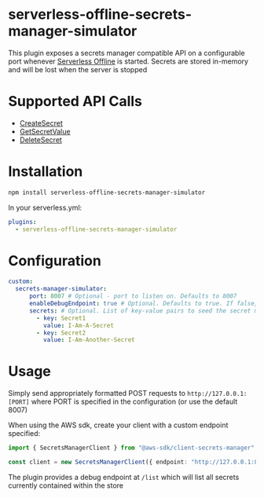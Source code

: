 # serverless-offline-secrets-manager-simulator

This plugin exposes a secrets manager compatible API on a configurable port whenever
[Serverless Offline](https://github.com/dherault/serverless-offline) is started. Secrets are stored in-memory and 
will be lost when the server is stopped

# Supported API Calls
* [CreateSecret](https://docs.aws.amazon.com/secretsmanager/latest/apireference/API_CreateSecret.html)
* [GetSecretValue](https://docs.aws.amazon.com/secretsmanager/latest/apireference/API_GetSecretValue.html)
* [DeleteSecret](https://docs.aws.amazon.com/secretsmanager/latest/apireference/API_DeleteSecret.html)

# Installation

```bash
npm install serverless-offline-secrets-manager-simulator
```

In your serverless.yml:
```yaml
plugins:
  - serverless-offline-secrets-manager-simulator
```

# Configuration
```yaml
custom:
  secrets-manager-simulator:
      port: 8007 # Optional - port to listen on. Defaults to 8007
      enableDebugEndpoint: true # Optional. Defaults to true. If false, the /list endpoint will not be available 
      secrets: # Optional. List of key-value pairs to seed the secret manager with on startup
        - key: Secret1
          value: I-Am-A-Secret
        - key: Secret2
          value: I-Am-Another-Secret
```

# Usage
Simply send appropriately formatted POST requests to `http://127.0.0.1:[PORT]` where PORT is specified in the configuration
(or use the default 8007)

When using the AWS sdk, create your client with a custom endpoint specified:
```typescript
import { SecretsManagerClient } from "@aws-sdk/client-secrets-manager"

const client = new SecretsManagerClient({ endpoint: "http://127.0.0.1:8007" })
```

The plugin provides a debug endpoint at `/list` which will list all secrets currently contained within the store

 